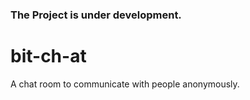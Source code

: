 ### The Project is under development.

# bit-ch-at
A chat room to communicate with people anonymously.
